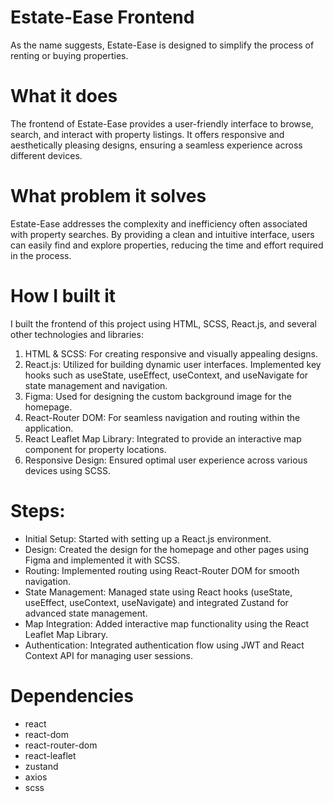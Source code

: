 
# Estate-Ease Frontend
As the name suggests, Estate-Ease is designed to simplify the process of renting or buying properties.

# What it does
The frontend of Estate-Ease provides a user-friendly interface to browse, search, and interact with property listings. It offers responsive and aesthetically pleasing designs, ensuring a seamless experience across different devices.

# What problem it solves
Estate-Ease addresses the complexity and inefficiency often associated with property searches. By providing a clean and intuitive interface, users can easily find and explore properties, reducing the time and effort required in the process.

# How I built it
I built the frontend of this project using HTML, SCSS, React.js, and several other technologies and libraries:

1. HTML & SCSS: For creating responsive and visually appealing designs.
2. React.js: Utilized for building dynamic user interfaces. Implemented key hooks such as useState, useEffect, useContext, and useNavigate for state management and navigation.
3. Figma: Used for designing the custom background image for the homepage.
4. React-Router DOM: For seamless navigation and routing within the application.
5. React Leaflet Map Library: Integrated to provide an interactive map component for property locations.
6. Responsive Design: Ensured optimal user experience across various devices using SCSS.
# Steps:
- Initial Setup: Started with setting up a React.js environment.
- Design: Created the design for the homepage and other pages using Figma and implemented it with SCSS.
- Routing: Implemented routing using React-Router DOM for smooth navigation.
- State Management: Managed state using React hooks (useState, useEffect, useContext, useNavigate) and integrated Zustand for advanced state management.
- Map Integration: Added interactive map functionality using the React Leaflet Map Library.
- Authentication: Integrated authentication flow using JWT and React Context API for managing user sessions.
# Dependencies
- react
- react-dom
- react-router-dom
- react-leaflet
- zustand
- axios
- scss
